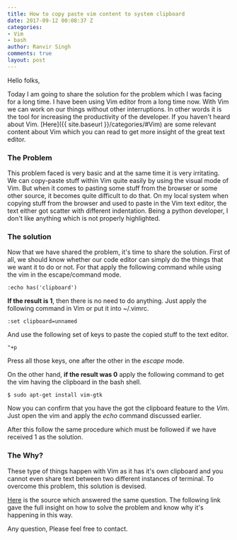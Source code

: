 ```yaml
---
title: How to copy paste vim content to system clipboard
date: 2017-09-12 00:08:37 Z
categories:
- Vim
- bash
author: Ranvir Singh
comments: true
layout: post
---
```


Hello folks,

Today I am going to share the solution for the problem which I was facing for a long time. I have been using Vim editor from a long time now. With Vim we can work on our things without other interruptions. In other words it is the tool for increasing the productivity of the developer. If you haven't heard about Vim. [Here]({{ site.baseurl }}/categories/#Vim) are some relevant content about Vim which you can read to get more insight of the great text editor.

### **The Problem**

This problem faced is very basic and at the same time it is very irritating. We can copy-paste stuff within Vim quite easily by using the visual mode of Vim. But when it comes to pasting some stuff from the browser or some other source, it becomes quite difficult to do that. On my local system when copying stuff from the browser and used to paste in the Vim text editor, the text either got scatter with different indentation. Being a python developer, I don't like anything which is not properly highlighted.

### **The solution**

Now that we have shared the problem, it's time to share the solution. First of all, we should know whether our code editor can simply do the things that we want it to do or not. For that apply the following command while using the vim in the escape/command mode.

```
:echo has('clipboard')
```

**If the result is 1**, then there is no need to do anything. Just apply the following command in Vim or put it into ~/.vimrc.

```
:set clipboard=unnamed
```

And use the following set of keys to paste the copied stuff to the text editor.

```
"+p
```

Press all those keys, one after the other in the _escape_ mode.

On the other hand, **if the result was 0** apply the following command to get the vim having the clipboard in the bash shell.

```
$ sudo apt-get install vim-gtk
```
Now you can confirm that you have the got the clipboard feature to the _Vim_. Just open the vim and apply the _echo_ command discussed earlier.

After this follow the same procedure which must be followed if we have received 1 as the solution.

### **The Why?**

These type of things happen with Vim as it has it's own clipboard and you cannot even share text between two different instances of terminal. To overcome this problem, this solution is devised.

[Here](https://stackoverflow.com/questions/11489428/how-to-make-vim-paste-from-and-copy-to-systems-clipboard?noredirect=1&lq=1) is the source which answered the same question. The following link gave the full insight on how to solve the problem and know why it's happening in this way.

Any question, Please feel free to contact.



